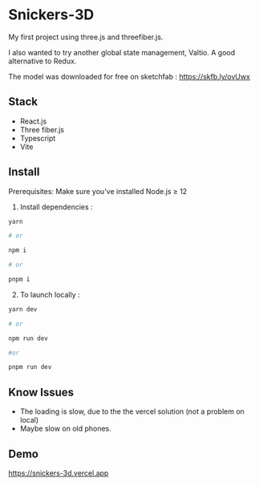 # Snickers-3D

My first project using three.js and threefiber.js.

I also wanted to try another global state management, Valtio. A good alternative to Redux.

The model was downloaded for free on sketchfab : https://skfb.ly/ovUwx

## Stack

- React.js
- Three fiber.js
- Typescript
- Vite

## Install

Prerequisites: Make sure you've installed Node.js ≥ 12

1. Install dependencies :

```bash
yarn

# or

npm i

# or

pnpm i
```

2. To launch locally :

```bash
yarn dev

# or

npm run dev

#or

pnpm run dev
```

## Know Issues

- The loading is slow, due to the the vercel solution (not a problem on local)
- Maybe slow on old phones.

## Demo

https://snickers-3d.vercel.app
